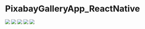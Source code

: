 # PixabayGalleryApp_ReactNative

![](screens/1.png)
![](screens/1a.png)
![](screens/2.png)
![](screens/3.png)
![](screens/4.png)
